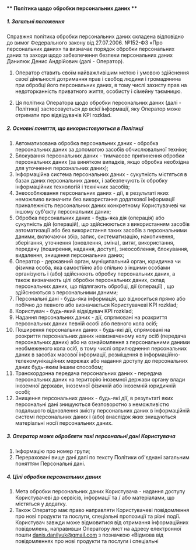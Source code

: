 #### ** Політика щодо обробки персональних даних **



##### 1. Загальні положення

Справжня політика обробки персональних даних складена відповідно до вимог Федерального закону від 27.07.2006. №152-ФЗ «Про персональних даних» та визначає порядок обробки персональних даних та заходи щодо забезпечення безпеки персональних даних Данилюк Денис Андрійович (далі - Оператор).

1. Оператор ставить своїм найважливішим метою і умовою здійснення своєї діяльності дотримання прав і свобод людини і громадянина при обробці його персональних даних, в тому числі захисту прав на недоторканність приватного життя, особисту і сімейну таємницю.

2. Ця політика Оператора щодо обробки персональних даних (далі - Політика) застосовується до всієї інформації, яку Оператор може отримати про відвідувачів KPI rozklad.

   

##### 2. Основні поняття, що використовуються в Політиці

1. Автоматизована обробка персональних даних - обробка персональних даних за допомогою засобів обчислювальної техніки;
2. Блокування персональних даних - тимчасове припинення обробки персональних даних (за винятком випадків, якщо обробка необхідна для уточнення персональних даних);
4. Інформаційна система персональних даних - сукупність містяться в базах даних персональних даних, і забезпечують їх обробку інформаційних технологій і технічних засобів;
5. Знеособлювання персональних даних - дії, в результаті яких неможливо визначити без використання додаткової інформації приналежність персональних даних конкретному Користувачеві чи іншому суб'єкту персональних даних;
6. Обробка персональних даних - будь-яка дія (операція) або сукупність дій (операцій), що здійснюються з використанням засобів автоматизації або без використання таких засобів з персональними даними, включаючи збір, запис, систематизацію, накопичення, зберігання, уточнення (оновлення, зміна), витяг, використання, передачу (поширення, надання, доступ), знеособлення, блокування, видалення, знищення персональних даних;
7. Оператор - державний орган, муніципальний орган, юридична чи фізична особа, яка самостійно або спільно з іншими особами організують і (або) здійснюють обробку персональних даних, а також визначають цілі обробки персональних даних, склад персональних даних, що підлягають обробці, дії (операції) , що здійснюються з персональними даними;
8. Персональні дані - будь-яка інформація, що відноситься прямо або побічно до певного або визначається Користувачеві KPI rozklad;
9. Користувач - будь-який відвідувач KPI rozklad;
10. Надання персональних даних - дії, спрямовані на розкриття персональних даних певній особі або певного кола осіб;
11. Поширення персональних даних - будь-які дії, спрямовані на розкриття персональних даних невизначеному колу осіб (передача персональних даних) або на ознайомлення з персональними даними необмеженого кола осіб, в тому числі оприлюднення персональних даних в засобах масової інформації, розміщення в інформаційно-телекомунікаційних мережах або надання доступу до персональних даних будь-яким іншим способом;
12. Транскордонна передача персональних даних - передача персональних даних на територію іноземної держави органу влади іноземної держави, іноземної фізичній або іноземній юридичній особі;
13. Знищення персональних даних - будь-які дії, в результаті яких персональні дані знищуються безповоротно з неможливістю подальшого відновлення змісту персональних даних в інформаційній системі персональних даних і (або) внаслідок яких знищуються матеріальні носії персональних даних.



##### 3. Оператор може обробляти такі персональні дані Користувача

1. Інформацію про номер групи;
3. Перераховані вище дані далі по тексту Політики об'єднані загальним поняттям Персональні дані.



##### 4. Цілі обробки персональних даних

1. Мета обробки персональних даних Користувача - надання доступу Користувачеві до сервісів, інформації та / або матеріалами, що містяться у додатку.
2. Також Оператор має право направляти Користувачеві повідомлення про нові продукти та послуги, спеціальні пропозиції та різні події. Користувач завжди може відмовитися від отримання інформаційних повідомлень, направивши Оператору лист на адресу електронної пошти danis.danilyuk@gmail.com з позначкою «Відмова від повідомленнях про нові продукти та послуги і спеціальні